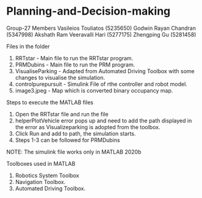 # Planning-and-Decision-making
Group-27 Members
Vasileios Touliatos (5235650)
Godwin Rayan Chandran (5347998)
Akshath Ram Veeravalli Hari (5277175)
Zhengping Gu (5281458)

Files in the folder
1. RRTstar - Main file to run the RRTstar program.
2. PRMDubins -  Main file to run the PRM program.
3. VisualiseParking - Adapted from Automated Driving Toolbox with some changes to visualise the simulation.
4. controlpurepursuit - Simulink File of rthe controller and robot model.
5. image3.jpeg        - Map which is converted binary occupancy map.

Steps to execute the MATLAB files
1. Open the RRTstar file and run the file
2. helperPlotVehicle error pops up and need to add the path displayed in the error as Visualizeparking is adopted from the toolbox.
3. Click Run and add to path, the simulation starts.
4. Steps 1-3 can be followed for PRMDubins

NOTE: The simulink file works only in MATLAB 2020b

Toolboxes used in MATLAB
1. Robotics System Toolbox
2. Navigation Toolbox.
3. Automated Driving Toolbox.
